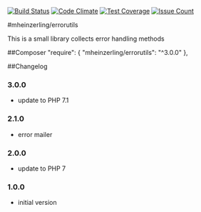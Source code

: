 [![Build Status](https://travis-ci.org/mheinzerling/php-errorutils.svg?branch=master)](https://travis-ci.org/mheinzerling/php-errorutils) [![Code Climate](https://codeclimate.com/github/mheinzerling/php-errorutils/badges/gpa.svg)](https://codeclimate.com/github/mheinzerling/php-errorutils) [![Test Coverage](https://codeclimate.com/github/mheinzerling/php-errorutils/badges/coverage.svg)](https://codeclimate.com/github/mheinzerling/php-errorutils/coverage) [![Issue Count](https://codeclimate.com/github/mheinzerling/php-errorutils/badges/issue_count.svg)](https://codeclimate.com/github/mheinzerling/php-errorutils) 

#mheinzerling/errorutils

This is a small library collects error handling methods

##Composer
    "require": {
        "mheinzerling/errorutils": "^3.0.0"
    },
  
##Changelog

### 3.0.0
* update to PHP 7.1

### 2.1.0
* error mailer

### 2.0.0
* update to PHP 7

### 1.0.0
* initial version 
